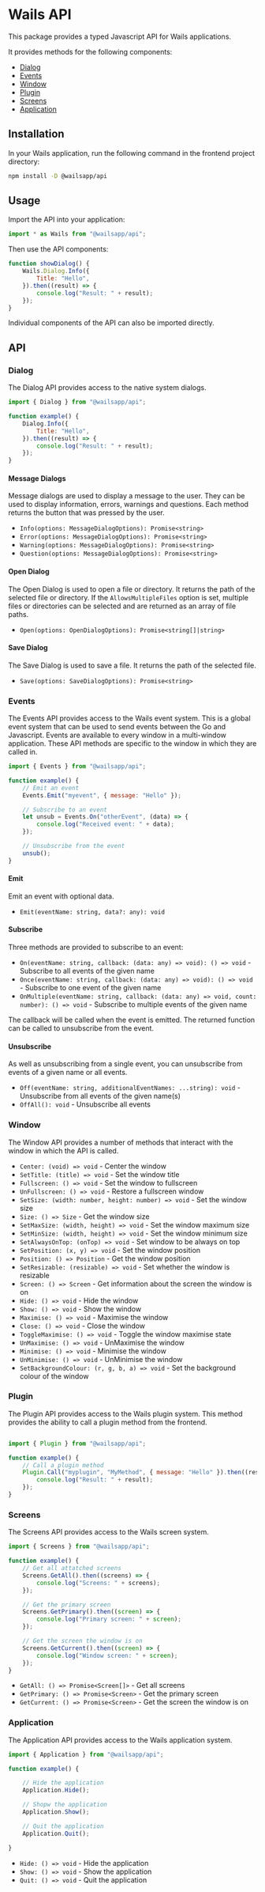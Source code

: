 # Wails API

This package provides a typed Javascript API for Wails applications.

It provides methods for the following components:

- [Dialog](#dialog)
- [Events](#events)
- [Window](#window)
- [Plugin](#plugin)
- [Screens](#screens)
- [Application](#application)

## Installation

In your Wails application, run the following command in the frontend project directory:

```bash
npm install -D @wailsapp/api
```

## Usage

Import the API into your application:

```javascript
import * as Wails from "@wailsapp/api";
```

Then use the API components:

```javascript
function showDialog() {
    Wails.Dialog.Info({
        Title: "Hello",
    }).then((result) => {
        console.log("Result: " + result);
    });
}
```

Individual components of the API can also be imported directly.



## API

### Dialog

The Dialog API provides access to the native system dialogs.

```javascript
import { Dialog } from "@wailsapp/api";

function example() {
    Dialog.Info({
        Title: "Hello",
    }).then((result) => {
        console.log("Result: " + result);
    });
}
```

#### Message Dialogs

Message dialogs are used to display a message to the user.
They can be used to display information, errors, warnings and questions.
Each method returns the button that was pressed by the user.

- `Info(options: MessageDialogOptions): Promise<string>`
- `Error(options: MessageDialogOptions): Promise<string>`
- `Warning(options: MessageDialogOptions): Promise<string>`
- `Question(options: MessageDialogOptions): Promise<string>`

#### Open Dialog

The Open Dialog is used to open a file or directory. It returns the path of the selected file or directory.
If the `AllowsMultipleFiles` option is set, multiple files or directories can be selected and are returned
as an array of file paths.

- `Open(options: OpenDialogOptions): Promise<string[]|string>`

#### Save Dialog

The Save Dialog is used to save a file. It returns the path of the selected file.

- `Save(options: SaveDialogOptions): Promise<string>`

### Events

The Events API provides access to the Wails event system. This is a global event system
that can be used to send events between the Go and Javascript.
Events are available to every window in a multi-window application.
These API methods are specific to the window in which they are called in.

```javascript
import { Events } from "@wailsapp/api";

function example() {
    // Emit an event
    Events.Emit("myevent", { message: "Hello" });

    // Subscribe to an event
    let unsub = Events.On("otherEvent", (data) => {
        console.log("Received event: " + data);
    });

    // Unsubscribe from the event
    unsub();
}
```

#### Emit

Emit an event with optional data.

- `Emit(eventName: string, data?: any): void`

#### Subscribe

Three methods are provided to subscribe to an event:
  - `On(eventName: string, callback: (data: any) => void): () => void` - Subscribe to all events of the given name
  - `Once(eventName: string, callback: (data: any) => void): () => void` - Subscribe to one event of the given name
  - `OnMultiple(eventName: string, callback: (data: any) => void, count: number): () => void` - Subscribe to multiple events of the given name

The callback will be called when the event is emitted.
The returned function can be called to unsubscribe from the event.

#### Unsubscribe

As well as unsubscribing from a single event, you can unsubscribe from events of a given name or all events.
  - `Off(eventName: string, additionalEventNames: ...string): void` - Unsubscribe from all events of the given name(s)
  - `OffAll(): void` - Unsubscribe all events

### Window

The Window API provides a number of methods that interact with the window in which the API is called.

- `Center: (void) => void` - Center the window
- `SetTitle: (title) => void` - Set the window title
- `Fullscreen: () => void` - Set the window to fullscreen
- `UnFullscreen: () => void` - Restore a fullscreen window
- `SetSize: (width: number, height: number) => void` - Set the window size
- `Size: () => Size` - Get the window size
- `SetMaxSize: (width, height) => void` - Set the window maximum size
- `SetMinSize: (width, height) => void` - Set the window minimum size
- `SetAlwaysOnTop: (onTop) => void` - Set window to be always on top
- `SetPosition: (x, y) => void` - Set the window position
- `Position: () => Position` - Get the window position
- `SetResizable: (resizable) => void` - Set whether the window is resizable
- `Screen: () => Screen` - Get information about the screen the window is on
- `Hide: () => void` - Hide the window
- `Show: () => void` - Show the window
- `Maximise: () => void` - Maximise the window
- `Close: () => void` - Close the window
- `ToggleMaximise: () => void` - Toggle the window maximise state
- `UnMaximise: () => void` - UnMaximise the window
- `Minimise: () => void` - Minimise the window
- `UnMinimise: () => void` - UnMinimise the window
- `SetBackgroundColour: (r, g, b, a) => void` - Set the background colour of the window

### Plugin

The Plugin API provides access to the Wails plugin system.
This method provides the ability to call a plugin method from the frontend.

```javascript

import { Plugin } from "@wailsapp/api";

function example() {
    // Call a plugin method
    Plugin.Call("myplugin", "MyMethod", { message: "Hello" }).then((result) => {
        console.log("Result: " + result);
    });
}
```

### Screens

The Screens API provides access to the Wails screen system.

```javascript
import { Screens } from "@wailsapp/api";

function example() {
    // Get all attatched screens
    Screens.GetAll().then((screens) => {
        console.log("Screens: " + screens);
    });

    // Get the primary screen
    Screens.GetPrimary().then((screen) => {
        console.log("Primary screen: " + screen);
    });

    // Get the screen the window is on
    Screens.GetCurrent().then((screen) => {
        console.log("Window screen: " + screen);
    });
}
```

- `GetAll: () => Promise<Screen[]>` - Get all screens
- `GetPrimary: () => Promise<Screen>` - Get the primary screen
- `GetCurrent: () => Promise<Screen>` - Get the screen the window is on

### Application

The Application API provides access to the Wails application system.

```javascript
import { Application } from "@wailsapp/api";

function example() {

    // Hide the application
    Application.Hide();

    // Shopw the application
    Application.Show();

    // Quit the application
    Application.Quit();

}
```

- `Hide: () => void` - Hide the application
- `Show: () => void` - Show the application
- `Quit: () => void` - Quit the application
